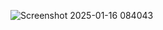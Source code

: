 ![Screenshot 2025-01-16 084043](https://github.com/user-attachments/assets/a05aa097-1c18-4e92-8e4c-acb3e0ed6425)

